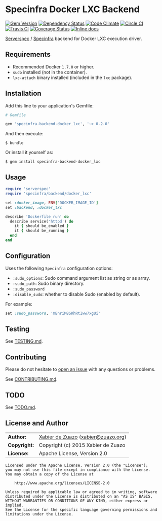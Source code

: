 # Specinfra Docker LXC Backend
[![Gem Version](http://img.shields.io/gem/v/specinfra-backend-docker_lxc.svg?style=flat)](http://badge.fury.io/rb/specinfra-backend-docker_lxc)
[![Dependency Status](http://img.shields.io/gemnasium/zuazo/specinfra-backend-docker_lxc.svg?style=flat)](https://gemnasium.com/zuazo/specinfra-backend-docker_lxc)
[![Code Climate](http://img.shields.io/codeclimate/github/zuazo/specinfra-backend-docker_lxc.svg?style=flat)](https://codeclimate.com/github/zuazo/specinfra-backend-docker_lxc)
[![Circle CI](https://circleci.com/gh/zuazo/specinfra-backend-docker_lxc/tree/master.svg?style=shield)](https://circleci.com/gh/zuazo/specinfra-backend-docker_lxc/tree/master)
[![Travis CI](http://img.shields.io/travis/zuazo/specinfra-backend-docker_lxc/0.2.0.svg?style=flat)](https://travis-ci.org/zuazo/specinfra-backend-docker_lxc)
[![Coverage Status](http://img.shields.io/coveralls/zuazo/specinfra-backend-docker_lxc/0.2.0.svg?style=flat)](https://coveralls.io/r/zuazo/specinfra-backend-docker_lxc?branch=0.2.0)
[![Inline docs](http://inch-ci.org/github/zuazo/specinfra-backend-docker_lxc.svg?branch=master&style=flat)](http://inch-ci.org/github/zuazo/specinfra-backend-docker_lxc)

[Serverspec](http://serverspec.org/) / [Specinfra](https://github.com/mizzy/specinfra) backend for Docker LXC execution driver.

## Requirements

* Recommended Docker `1.7.0` or higher.
* `sudo` installed (not in the container).
* `lxc-attach` binary installed (included in the `lxc` package).

## Installation

Add this line to your application's Gemfile:

```ruby
# Gemfile

gem 'specinfra-backend-docker_lxc', '~> 0.2.0'
```

And then execute:

    $ bundle

Or install it yourself as:

    $ gem install specinfra-backend-docker_lxc

## Usage

```ruby
require 'serverspec'
require 'specinfra/backend/docker_lxc'

set :docker_image, ENV['DOCKER_IMAGE_ID']
set :backend, :docker_lxc

describe 'Dockerfile run' do
  describe service('httpd') do
    it { should be_enabled }
    it { should be_running }
  end
end
```

## Configuration

Uses the following `Specinfra` configuration options:

- `:sudo_options`: Sudo command argument list as string or as array.
- `:sudo_path`: Sudo binary directory.
- `:sudo_password`
- `:disable_sudo`: whether to disable Sudo (enabled by default).

For example:

```ruby
set :sudo_password, 'mBnriM8SKhRtIww7xgUi'
```

## Testing

See [TESTING.md](https://github.com/zuazo/specinfra-backend-docker_lxc/blob/master/TESTING.md).

## Contributing

Please do not hesitate to [open an issue](https://github.com/zuazo/specinfra-backend-docker_lxc/issues/new) with any questions or problems.

See [CONTRIBUTING.md](https://github.com/zuazo/specinfra-backend-docker_lxc/blob/master/CONTRIBUTING.md).

## TODO

See [TODO.md](https://github.com/zuazo/specinfra-backend-docker_lxc/blob/master/TODO.md).

## License and Author

|                      |                                          |
|:---------------------|:-----------------------------------------|
| **Author:**          | [Xabier de Zuazo](https://github.com/zuazo) (<xabier@zuazo.org>)
| **Copyright:**       | Copyright (c) 2015 Xabier de Zuazo
| **License:**         | Apache License, Version 2.0

    Licensed under the Apache License, Version 2.0 (the "License");
    you may not use this file except in compliance with the License.
    You may obtain a copy of the License at
    
        http://www.apache.org/licenses/LICENSE-2.0
    
    Unless required by applicable law or agreed to in writing, software
    distributed under the License is distributed on an "AS IS" BASIS,
    WITHOUT WARRANTIES OR CONDITIONS OF ANY KIND, either express or implied.
    See the License for the specific language governing permissions and
    limitations under the License.
